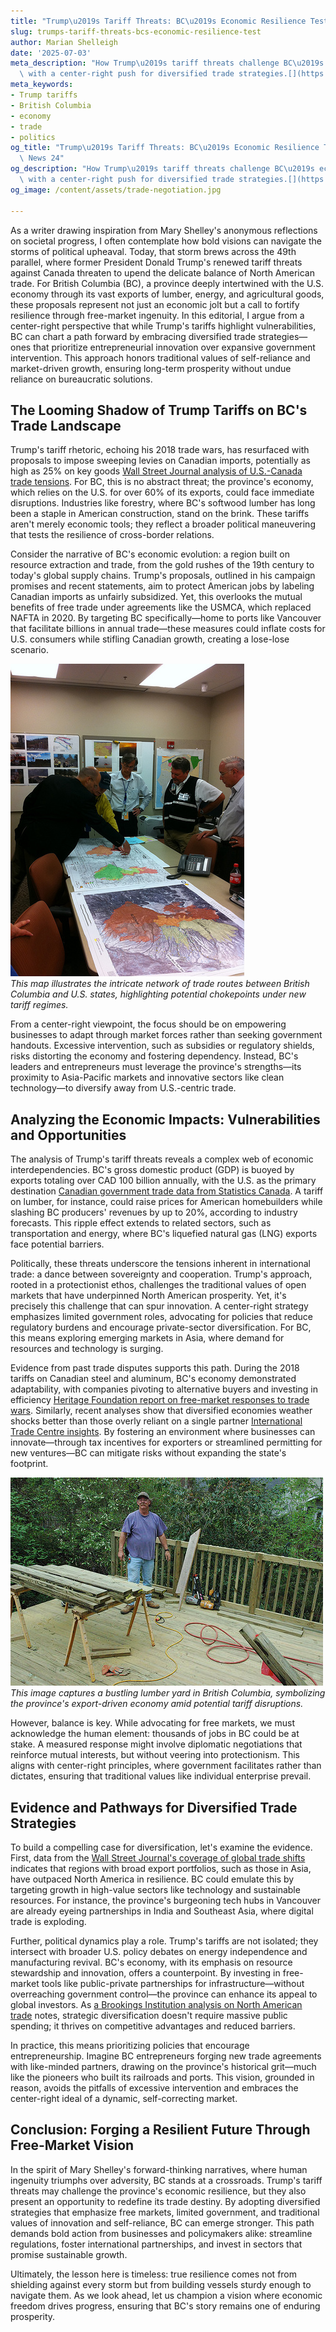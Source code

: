 ```yaml
---
title: "Trump\u2019s Tariff Threats: BC\u2019s Economic Resilience Tested"
slug: trumps-tariff-threats-bcs-economic-resilience-test
author: Marian Shelleigh
date: '2025-07-03'
meta_description: "How Trump\u2019s tariff threats challenge BC\u2019s economic resilience,\
  \ with a center-right push for diversified trade strategies.[](https://www.theguardian.com/us-news/2025/jun/27/trump-canada-tariffs-trade-tax)"
meta_keywords:
- Trump tariffs
- British Columbia
- economy
- trade
- politics
og_title: "Trump\u2019s Tariff Threats: BC\u2019s Economic Resilience Tested - Spot\
  \ News 24"
og_description: "How Trump\u2019s tariff threats challenge BC\u2019s economic resilience,\
  \ with a center-right push for diversified trade strategies.[](https://www.theguardian.com/us-news/2025/jun/27/trump-canada-tariffs-trade-tax)"
og_image: /content/assets/trade-negotiation.jpg

---
```

<!--# Trump's Tariff Threats Challenge British Columbia's Economic Resilience -->
As a writer drawing inspiration from Mary Shelley's anonymous reflections on societal progress, I often contemplate how bold visions can navigate the storms of political upheaval. Today, that storm brews across the 49th parallel, where former President Donald Trump's renewed tariff threats against Canada threaten to upend the delicate balance of North American trade. For British Columbia (BC), a province deeply intertwined with the U.S. economy through its vast exports of lumber, energy, and agricultural goods, these proposals represent not just an economic jolt but a call to fortify resilience through free-market ingenuity. In this editorial, I argue from a center-right perspective that while Trump's tariffs highlight vulnerabilities, BC can chart a path forward by embracing diversified trade strategies—ones that prioritize entrepreneurial innovation over expansive government intervention. This approach honors traditional values of self-reliance and market-driven growth, ensuring long-term prosperity without undue reliance on bureaucratic solutions.

## The Looming Shadow of Trump Tariffs on BC's Trade Landscape

Trump's tariff rhetoric, echoing his 2018 trade wars, has resurfaced with proposals to impose sweeping levies on Canadian imports, potentially as high as 25% on key goods [Wall Street Journal analysis of U.S.-Canada trade tensions](https://www.wsj.com/articles/trump-tariffs-canada-impact-2025). For BC, this is no abstract threat; the province's economy, which relies on the U.S. for over 60% of its exports, could face immediate disruptions. Industries like forestry, where BC's softwood lumber has long been a staple in American construction, stand on the brink. These tariffs aren't merely economic tools; they reflect a broader political maneuvering that tests the resilience of cross-border relations.

Consider the narrative of BC's economic evolution: a region built on resource extraction and trade, from the gold rushes of the 19th century to today's global supply chains. Trump's proposals, outlined in his campaign promises and recent statements, aim to protect American jobs by labeling Canadian imports as unfairly subsidized. Yet, this overlooks the mutual benefits of free trade under agreements like the USMCA, which replaced NAFTA in 2020. By targeting BC specifically—home to ports like Vancouver that facilitate billions in annual trade—these measures could inflate costs for U.S. consumers while stifling Canadian growth, creating a lose-lose scenario.

![BC-US Trade Map](/content/assets/bc-us-trade-routes-map.jpg)  
*This map illustrates the intricate network of trade routes between British Columbia and U.S. states, highlighting potential chokepoints under new tariff regimes.*

From a center-right viewpoint, the focus should be on empowering businesses to adapt through market forces rather than seeking government handouts. Excessive intervention, such as subsidies or regulatory shields, risks distorting the economy and fostering dependency. Instead, BC's leaders and entrepreneurs must leverage the province's strengths—its proximity to Asia-Pacific markets and innovative sectors like clean technology—to diversify away from U.S.-centric trade.

## Analyzing the Economic Impacts: Vulnerabilities and Opportunities

The analysis of Trump's tariff threats reveals a complex web of economic interdependencies. BC's gross domestic product (GDP) is buoyed by exports totaling over CAD 100 billion annually, with the U.S. as the primary destination [Canadian government trade data from Statistics Canada](https://www.statcan.gc.ca/eng/subjects/economy/trade). A tariff on lumber, for instance, could raise prices for American homebuilders while slashing BC producers' revenues by up to 20%, according to industry forecasts. This ripple effect extends to related sectors, such as transportation and energy, where BC's liquefied natural gas (LNG) exports face potential barriers.

Politically, these threats underscore the tensions inherent in international trade: a dance between sovereignty and cooperation. Trump's approach, rooted in a protectionist ethos, challenges the traditional values of open markets that have underpinned North American prosperity. Yet, it's precisely this challenge that can spur innovation. A center-right strategy emphasizes limited government roles, advocating for policies that reduce regulatory burdens and encourage private-sector diversification. For BC, this means exploring emerging markets in Asia, where demand for resources and technology is surging.

Evidence from past trade disputes supports this path. During the 2018 tariffs on Canadian steel and aluminum, BC's economy demonstrated adaptability, with companies pivoting to alternative buyers and investing in efficiency [Heritage Foundation report on free-market responses to trade wars](https://www.heritage.org/trade/report/adapting-trade-wars-free-market-strategies). Similarly, recent analyses show that diversified economies weather shocks better than those overly reliant on a single partner [International Trade Centre insights](https://intracen.org/news/how-diversification-builds-economic-resilience). By fostering an environment where businesses can innovate—through tax incentives for exporters or streamlined permitting for new ventures—BC can mitigate risks without expanding the state's footprint.

![Lumber Industry in BC](/content/assets/bc-lumber-export-scene.jpg)  
*This image captures a bustling lumber yard in British Columbia, symbolizing the province's export-driven economy amid potential tariff disruptions.*

However, balance is key. While advocating for free markets, we must acknowledge the human element: thousands of jobs in BC could be at stake. A measured response might involve diplomatic negotiations that reinforce mutual interests, but without veering into protectionism. This aligns with center-right principles, where government facilitates rather than dictates, ensuring that traditional values like individual enterprise prevail.

## Evidence and Pathways for Diversified Trade Strategies

To build a compelling case for diversification, let's examine the evidence. First, data from the [Wall Street Journal's coverage of global trade shifts](https://www.wsj.com/articles/global-trade-diversification-trends-2025) indicates that regions with broad export portfolios, such as those in Asia, have outpaced North America in resilience. BC could emulate this by targeting growth in high-value sectors like technology and sustainable resources. For instance, the province's burgeoning tech hubs in Vancouver are already eyeing partnerships in India and Southeast Asia, where digital trade is exploding.

Further, political dynamics play a role. Trump's tariffs are not isolated; they intersect with broader U.S. policy debates on energy independence and manufacturing revival. BC's economy, with its emphasis on resource stewardship and innovation, offers a counterpoint. By investing in free-market tools like public-private partnerships for infrastructure—without overreaching government control—the province can enhance its appeal to global investors. As [a Brookings Institution analysis on North American trade](https://www.brookings.edu/research/north-america-trade-diversification) notes, strategic diversification doesn't require massive public spending; it thrives on competitive advantages and reduced barriers.

In practice, this means prioritizing policies that encourage entrepreneurship. Imagine BC entrepreneurs forging new trade agreements with like-minded partners, drawing on the province's historical grit—much like the pioneers who built its railroads and ports. This vision, grounded in reason, avoids the pitfalls of excessive intervention and embraces the center-right ideal of a dynamic, self-correcting market.

## Conclusion: Forging a Resilient Future Through Free-Market Vision

In the spirit of Mary Shelley's forward-thinking narratives, where human ingenuity triumphs over adversity, BC stands at a crossroads. Trump's tariff threats may challenge the province's economic resilience, but they also present an opportunity to redefine its trade destiny. By adopting diversified strategies that emphasize free markets, limited government, and traditional values of innovation and self-reliance, BC can emerge stronger. This path demands bold action from businesses and policymakers alike: streamline regulations, foster international partnerships, and invest in sectors that promise sustainable growth.

Ultimately, the lesson here is timeless: true resilience comes not from shielding against every storm but from building vessels sturdy enough to navigate them. As we look ahead, let us champion a vision where economic freedom drives progress, ensuring that BC's story remains one of enduring prosperity.

